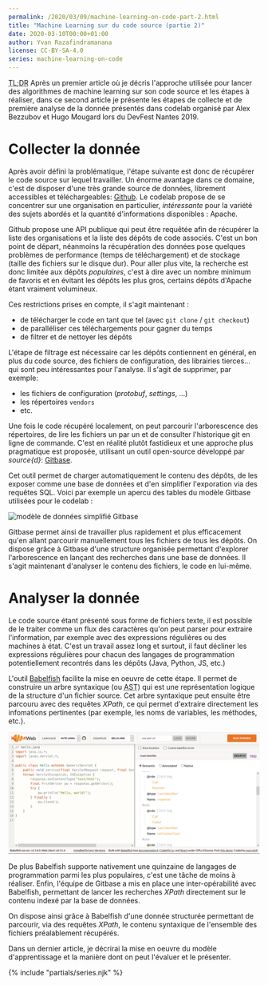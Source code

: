 ```yaml
---
permalink: /2020/03/09/machine-learning-on-code-part-2.html
title: "Machine Learning sur du code source (partie 2)"
date: 2020-03-10T00:00+01:00
author: Yvan Razafindramanana
license: CC-BY-SA-4.0
series: machine-learning-on-code
---
```


<acronym title="En résumé... (Too long; Didn't Read)">TL;DR</acronym> Après un premier article où je décris l'approche utilisée pour lancer des algorithmes de machine learning sur son code source et les étapes à réaliser, dans ce second article je présente les étapes de collecte et de première analyse de la donnée présentés dans codelab organisé par Alex Bezzubov et Hugo Mougard lors du DevFest Nantes 2019.

<!--more-->

# Collecter la donnée

Après avoir défini la problématique, l'étape suivante est donc de récupérer le code source sur lequel travailler. Un énorme avantage dans ce domaine, c'est de disposer d'une très grande source de données, librement accessibles et téléchargeables: [Github](https://github.com). Le codelab propose de se concentrer sur une organisation en particulier, _intéressante_ pour la variété des sujets abordés et la quantité d'informations disponibles&nbsp;: Apache.

Github propose une API publique qui peut être requêtée afin de récupérer la liste des organisations et la liste des dépôts de code associés. C'est un bon point de départ, néanmoins la récupération des données pose quelques problèmes de performance (temps de téléchargement) et de stockage (taille des fichiers sur le disque dur). Pour aller plus vite, la recherche est donc limitée aux dépôts _populaires_, c'est à dire avec un nombre minimum de favoris et en évitant les dépôts les plus gros, certains dépôts d'Apache étant vraiment volumineux.

Ces restrictions prises en compte, il s'agit maintenant&nbsp;:
- de télécharger le code en tant que tel (avec `git clone` / `git checkout`)
- de paralléliser ces téléchargements pour gagner du temps
- de filtrer et de nettoyer les dépôts

L'étape de filtrage est nécessaire car les dépôts contiennent en général, en plus du code source, des fichiers de configuration, des librairies tierces... qui sont peu intéressantes pour l'analyse. Il s'agit de supprimer, par exemple:
- les fichiers de configuration (_protobuf_, _settings_, ...)
- les répertoires `vendors`
- etc.

Une fois le code récupéré localement, on peut parcourir l'arborescence des répertoires, de lire les fichiers un par un et de consulter l'historique git en ligne de commande. C'est en réalité plutôt fastidieux et une approche plus pragmatique est proposée, utilisant un outil open-source développé par _source{d}_: [Gitbase](https://github.com/src-d/gitbase).

Cet outil permet de charger automatiquement le contenu des dépôts, de les exposer comme une base de données et d'en simplifier l'exporation via des requêtes SQL. Voici par exemple un apercu des tables du modèle Gitbase utilisées pour le codelab&nbsp;:

![modèle de données simplifié Gitbase](https://raw.githubusercontent.com/mloncode/devfest2019-workshop/master/notebooks/img/tables.png)

Gitbase permet ainsi de travailler plus rapidement et plus efficacement qu'en allant parcourir manuellement tous les fichiers de tous les dépôts. On dispose grâce à Gitbase d'une structure organisée permettant d'explorer l'arborescence en lançant des recherches dans une base de données. Il s'agit maintenant d'analyser le contenu des fichiers, le code en lui-même.

# Analyser la donnée

Le code source étant présenté sous forme de fichiers texte, il est possible de le traiter comme un flux des caractères qu'on peut parser pour extraire l'information, par exemple avec des expressions régulières ou des machines à état. C'est un travail assez long et surtout, il faut décliner les expressions régulières pour chacun des langages de programmation potentiellement recontrés dans les dépôts (Java, Python, JS, etc.)

L'outil [Babelfish](https://doc.bblf.sh/) facilite la mise en oeuvre de cette étape. Il permet de construire un arbre syntaxique (ou <acronym title="Abstract Syntax Tree">AST</acronym>) qui est une représentation logique de la structure d'un fichier source. Cet arbre syntaxique peut ensuite être parcouru avec des requêtes _XPath_, ce qui permet d'extraire directement les infomations pertinentes (par exemple, les noms de variables, les méthodes, etc.).

![capture d'écran Babelfish](https://github.com/yvzn/bbl-mloncode/raw/master/resources/babelfish.png)

De plus Babelfish supporte nativement une quinzaine de langages de programmation parmi les plus populaires, c'est une tâche de moins à réaliser. Enfin, l'équipe de Gitbase a mis en place une inter-opérabilité avec Babelfish, permettant de lancer les recherches _XPath_ directement sur le contenu indexé par la base de données.

On dispose ainsi grâce à Babelfish d'une donnée structurée permettant de parcourir, via des requêtes _XPath_, le contenu syntaxique de l'ensemble des fichiers préalablement récupérés.

Dans un dernier article, je décrirai la mise en oeuvre du modèle d'apprentissage et la manière dont on peut l'évaluer et le présenter.

{% include "partials/series.njk" %}
